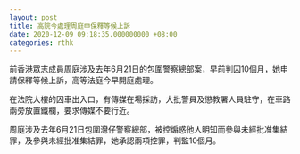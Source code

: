 ```yaml
---
layout: post
title: 高院今處理周庭申保釋等候上訴
date: 2020-12-09 09:18:35.000000000 +08:00
categories: rthk
---
```


前香港眾志成員周庭涉及去年6月21日的包圍警察總部案，早前判囚10個月，她申請保釋等候上訴，高等法庭今早開庭處理。

在法院大樓的囚車出入口，有傳媒在場採訪，大批警員及懲教署人員駐守，在車路兩旁放置鐵欄，要求傳媒不要行近。

周庭涉及去年6月21日包圍灣仔警察總部，被控煽惑他人明知而參與未經批准集結罪，及參與未經批准集結罪，她承認兩項控罪，判監10個月。
